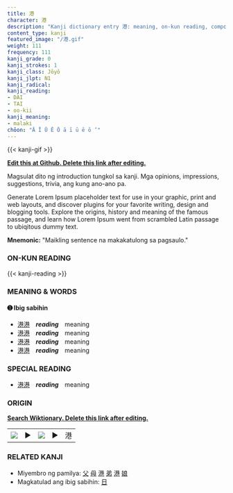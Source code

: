 ```yaml
---
title: 港
character: 港
description: "Kanji dictionary entry 港: meaning, on-kun reading, compounds, origin, related kanji"
content_type: kanji
featured_image: "/港.gif"
weight: 111
frequency: 111
kanji_grade: 0
kanji_strokes: 1
kanji_class: Jōyō
kanji_jlpt: N1
kanji_radical: 
kanji_reading: 
- DAI
- TAI
- oo-kii
kanji_meaning:
- malaki
chōon: "Ā Ī Ū Ē Ō ā ī ū ē ō ’"
---
```

[//]: # (Don't edit the line below. Kanji animated GIF code is automatically generated.)
{{< kanji-gif >}}

[//]: # (Edit below this line.)

**[Edit this at Github. Delete this link after editing.](https://github.com/tim0g/tim/tree/main/content/kanji/港/index.md)**

Magsulat dito ng introduction tungkol sa kanji. Mga opinions, impressions, suggestions, trivia, ang kung ano-ano pa.

Generate Lorem Ipsum placeholder text for use in your graphic, print and web layouts, and discover plugins for your favorite writing, design and blogging tools. Explore the origins, history and meaning of the famous passage, and learn how Lorem Ipsum went from scrambled Latin passage to ubiqitous dummy text.
 
**Mnemonic:** "Maikling sentence na makakatulong sa pagsaulo."

### ON-KUN READING

[//]: # (Don't edit the line below. ON-KUN READING code is automatically generated.)
{{< kanji-reading >}}

### MEANING & WORDS

#### ➊ **Ibig sabihin**
  - [港](../港)[港](../港)　***reading***　meaning
  - [港](../港)[港](../港)　***reading***　meaning
  - [港](../港)[港](../港)　***reading***　meaning
  - [港](../港)[港](../港)　***reading***　meaning

### SPECIAL READING
  - [港](../港)[港](../港)　***reading***　meaning

### ORIGIN

**[Search Wiktionary. Delete this link after editing.](https://wiktionary.org/wiki/港)**
<table class="kanji-table"><tr><td>
<img src="60px-港-bronze.svg.png">
</td><td>▶</td><td>
<img src="60px-港-oracle.svg.png">
</td><td>▶</td>
<td class="kanji-origin">港</td>
</tr></table>

### RELATED KANJI
- Miyembro ng pamilya: [父](../父) [母](../母) [港](../港) [弟](../弟) [港](../港) [娘](../娘)
- Magkatulad ang ibig sabihin: [日](../日)

